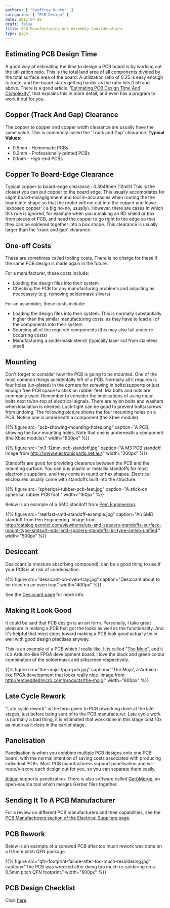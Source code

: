```yaml
---
authors: [ "Geoffrey Hunter" ]
categories: [ "PCB Design" ]
date: 2015-04-28
draft: false
title: PCB Manufacturing And Assembly Considerations
type: page
---
```



## Estimating PCB Design Time

A good way of estimating the time to design a PCB board is by working out the utilization ratio. This is the total land area of all components divided by the total surface area of the board. A utilization ratio of 0.25 is easy enough to route, and the board starts getting harder as the ratio hits 0.50 and above. There is a good article, '[Estimating PCB Design Time And Complexity](http://www.pcbdesign007.com/pages/zone.cgi?a=74943&artpg=1)', that explains this in more detail, and even has a program to work it out for you.

## Copper (Track And Gap) Clearance

The copper to copper and copper width clearance are usually have the same value. This is commonly called the 'Track and Gap' clearance. **Typical Values:**

* 0.5mm - Homemade PCBs
* 0.2mm - Professionally printed PCBs
* 0.1mm - High-end PCBs

## Copper To Board-Edge Clearance

Typical copper to board-edge clearance : 0.3048mm (12mill) This is the closest you can put copper to the board edge. This usually accomodates for slight board-misaglignment and tool in-accuracies when routing the the board into shape so that the router will not cut into the copper and leave 'exposed copper' ( a big no-no, usually). However, there are cases in which this rule is ignored, for example when you a making an RD shield or box from pieces of PCB, and need the copper to go right to the edge so that they can be soldered together into a box shape. This clearance is usually larger than the 'track and gap' clearance.

## One-off Costs

These are sometimes called tooling costs. There is no charge for these if the same PCB design is made again in the future.

For a manufacturer, these costs include:

* Loading the design files into their system
* Checking the PCB for any manufacturing problems and adjusting as neccessary (e.g. removing soldermask slivers)

For an assembler, these costs include:

* Loading the design files into their system. This is normally substantially higher than the similar manufacturing costs, as they have to load all of the components into their system
* Sourcing all of the required components (this may also fall under re-occurring costs)
* Manufacturing a soldermask stencil (typically laser cut from stainless steel)

## Mounting

Don't forget to consider how the PCB is going to be mounted. One of the most common things accidentally left of a PCB. Normally all it requires is four holes (un-plated) in the corners for screwing in bolts/supports or just enough free PCB space to stick on rubber feet. M3 bolts and nuts are commonly used. Remember to consider the implications of using metal bolts next to/on-top of electrical signals. There are nylon bolts and washers when insulation is needed. Lock-tight can be good to prevent bolts/screws from undoing. The following picture shows the four mounting holes on a PCB. Notice one is underneath a component (the Xbee module).

{{% figure src="pcb-showing-mounting-holes.png" caption="A PCB, showing the four mounting holes. Note that one is underneath a component (the Xbee module)."  width="800px" %}}

{{% figure src="m3-12mm-pcb-standoff.jpg" caption="A M3 PCB standoff. Image from http://www.electronicparts.net.au/."  width="200px" %}}

Standoffs are good for providing clearance between the PCB and the mounting surface. You can buy plastic or metallic standoffs for most electronic suppliers, and they come in round or hex shapes. Electrical enclosures usually come with standoffs built into the structure.

{{% figure src="spherical-rubber-pcb-feet.jpg" caption="A stick-on spherical rubber PCB foot."  width="160px" %}}

Below is an example of a SMD standoff from [Pem Engineering](http://www.pemnet.com/).

{{% figure src="reelfast-smd-standoff-example.jpg" caption="An SMD standoff from Pen Engineering. Image from http://catalog.pemnet.com/viewitems/uts-and-spacers-standoffs-surface-mount-type-smtso/t-nuts-and-spacers-standoffs-br-type-smtso-unified."  width="500px" %}}

## Desiccant

Desiccant (a moisture absorbing compound), can be a good thing to use if your PCB is at risk of condensation.

{{% figure src="dessicant-on-oven-tray.jpg" caption="Desiccant about to be dried on an oven tray."  width="400px" %}}

See the [Desiccant page](/electronics/components/desiccant) for more info.

## Making It Look Good

It could be said that PCB design is an art form. Personally, I take great pleasure in making a PCB that got the looks as well as the functionality. And it's helpful that most steps toward making a PCB look good actually tie in well with good design practises anyway.

This is an example of a PCB which I really like. It is called "[The Mojo](http://embeddedmicro.com/products/the-mojo)", and it is a Arduino-like FPGA development board. I love the black and green colour combination of the soldermask and silkscreen respectively.

{{% figure src="the-mojo-fpga-pcb.jpg" caption="'The Mojo', a Arduino-like FPGA development that looks really nice. Image from http://embeddedmicro.com/products/the-mojo."  width="800px" %}}

## Late Cycle Rework

"Late cycle rework" is the term given to PCB reworking done at the late stages, just before being sent of to the PCB manufacturer. Late cycle work is normally a bad thing, it is estimated that work done in this stage cost 10x as much as it does in the earlier stage.

## Panelisation

Panelisation is when you combine multiple PCB designs onto one PCB board, with the normal intention of saving costs associated with producing individual PCBs. Most PCB manufacturers support panelisation and will route/v-score each design out for you, so you can separate them easily.

[Altium](/electronics/general/altium) supports panelization. There is also software called [GerbMerge](https://github.com/unwireddevices/gerbmerge), an open-source tool which merges Gerber files together.

## Sending It To A PCB Manufacturer

For a review on different PCB manufacturers and their capabilities, see the [PCB Manufacturers section of the Electrical Suppliers page](/electronics/general/electrical-suppliers#pcb-manufacturers).

## PCB Rework

Below is an example of a screwed PCB after too much rework was done on a 0.5mm pitch QFN package.

{{% figure src="qfn-footprint-failure-after-too-much-resoldering.jpg" caption="The PCB was wrecked after doing too much re-soldering on a 0.5mm pitch QFN footprint."  width="600px" %}}

## PCB Design Checklist

Click [here](/pcb-design/pcb-design-checklist/).